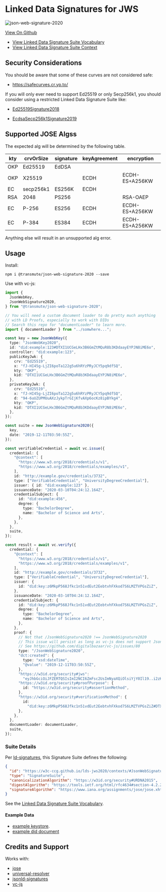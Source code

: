 # Linked Data Signatures for JWS

![json-web-signature-2020](https://github.com/w3c-ccg/lds-jws2020/workflows/json-web-signature-2020/badge.svg)

[View On Github](https://github.com/w3c-ccg/lds-jws2020)

- [View Linked Data Signature Suite Vocabulary](https://w3c-ccg.github.io/lds-jws2020/contexts/)
- [View Linked Data Signature Suite Context](https://w3c-ccg.github.io/lds-jws2020/contexts/lds-jws2020-v0.0.jsonld)

## Security Considerations

You should be aware that some of these curves are not considered safe:

- https://safecurves.cr.yp.to/

If you will only ever need to support Ed25519 or only Secp256k1, you should consider using a restricted Linked Data Signature Suite like:

- [Ed25519Signature2018](https://github.com/digitalbazaar/jsonld-signatures/blob/master/lib/suites/Ed25519Signature2018.js)

- [EcdsaSecp256k1Signature2019](https://github.com/decentralized-identity/lds-ecdsa-secp256k1-2019.js)

## Supported JOSE Algss

The expected alg will be determined by the following table.

| kty | crvOrSize | signature | keyAgreement | encryption     |
| --- | --------- | --------- | ------------ | -------------- |
| OKP | Ed25519   | EdDSA     |              |                |
| OKP | X25519    |           | ECDH         | ECDH-ES+A256KW |
| EC  | secp256k1 | ES256K    | ECDH         |                |
| RSA | 2048      | PS256     |              | RSA-OAEP       |
| EC  | P-256     | ES256     | ECDH         | ECDH-ES+A256KW |
| EC  | P-384     | ES384     | ECDH         | ECDH-ES+A256KW |

Anything else will result in an unsupported alg error.

## Usage

Install:

```
npm i @transmute/json-web-signature-2020 --save
```

Use with vc-js:

```ts
import {
  JsonWebKey,
  JsonWebSignature2020,
} from "@transmute/json-web-signature-2020";

// You will need a custom document loader to do pretty much anything
// with LD Proofs, especially to work with DIDs
// Search this repo for "documentLoader" to learn more.
import { documentLoader } from "../somwhere...";

const key = new JsonWebKey({
  type: "JsonWebKey2020",
  id: "did:example:123#DTXI1UCGeLHx3B6GmZtMQuR8b3KDdaayEYPJN8iME6o",
  controller: "did:example:123",
  publicKeyJwk: {
    crv: "Ed25519",
    x: "fJ-HI45g-LjZI6poTa122g5u6hRYzPRyJCY5pq9dfSQ",
    kty: "OKP",
    kid: "DTXI1UCGeLHx3B6GmZtMQuR8b3KDdaayEYPJN8iME6o",
  },
  privateKeyJwk: {
    crv: "Ed25519",
    x: "fJ-HI45g-LjZI6poTa122g5u6hRYzPRyJCY5pq9dfSQ",
    d: "94-6uUZUPMUuAXzJykpTrGIjKfvAXp6ocKz8ipBYkg4",
    kty: "OKP",
    kid: "DTXI1UCGeLHx3B6GmZtMQuR8b3KDdaayEYPJN8iME6o",
  },
});

const suite = new JsonWebSignature2020({
  key,
  date: "2019-12-11T03:50:55Z",
});

const verifiableCredential = await vc.issue({
  credential: {
    "@context": [
      "https://www.w3.org/2018/credentials/v1",
      "https://www.w3.org/2018/credentials/examples/v1",
    ],
    id: "http://example.gov/credentials/3732",
    type: ["VerifiableCredential", "UniversityDegreeCredential"],
    issuer: { id: "did:example:123" },
    issuanceDate: "2020-03-10T04:24:12.164Z",
    credentialSubject: {
      id: "did:example:456",
      degree: {
        type: "BachelorDegree",
        name: "Bachelor of Science and Arts",
      },
    },
  },
  suite,
});

const result = await vc.verify({
  credential: {
    "@context": [
      "https://www.w3.org/2018/credentials/v1",
      "https://www.w3.org/2018/credentials/examples/v1",
    ],
    id: "http://example.gov/credentials/3732",
    type: ["VerifiableCredential", "UniversityDegreeCredential"],
    issuer: {
      id: "did:key:z6MkpP568Jfkc1n51vdEut2EebtvhFXkod7S6LMZTVPGsZiZ",
    },
    issuanceDate: "2020-03-10T04:24:12.164Z",
    credentialSubject: {
      id: "did:key:z6MkpP568Jfkc1n51vdEut2EebtvhFXkod7S6LMZTVPGsZiZ",
      degree: {
        type: "BachelorDegree",
        name: "Bachelor of Science and Arts",
      },
    },
    proof: {
      // Not that /JsonWebSignature2020 !== JsonWebSignature2020
      // This issue will persist as long as vc-js does not support JsonWebSignature2020
      // See https://github.com/digitalbazaar/vc-js/issues/80
      type: "/JsonWebSignature2020",
      "dct:created": {
        type: "xsd:dateTime",
        "@value": "2019-12-11T03:50:55Z",
      },
      "https://w3id.org/security#jws":
        "eyJhbGciOiJFZERTQSIsImI2NCI6ZmFsc2UsImNyaXQiOlsiYjY0Il19..i2zKj2p9Ek_LyTmZRD--AjqbKCDo863BLR5TAcwiUBJO7XS9e-C2LrgQOS4iBz_zuLqMgYTBYPqibER3Rr0iCw",
      "https://w3id.org/security#proofPurpose": {
        id: "https://w3id.org/security#assertionMethod",
      },
      "https://w3id.org/security#verificationMethod": {
        id:
          "did:key:z6MkpP568Jfkc1n51vdEut2EebtvhFXkod7S6LMZTVPGsZiZ#DTXI1UCGeLHx3B6GmZtMQuR8b3KDdaayEYPJN8iME6o",
      },
    },
  },
  documentLoader: documentLoader,
  suite,
});
```

### Suite Details

Per [ld-signatures](https://w3c-ccg.github.io/ld-signatures/#signature-suites), this Signature Suite defines the following:

```json
{
  "id": "https://w3c-ccg.github.io/lds-jws2020/contexts/#JsonWebSignature2020",
  "type": "SignatureSuite",
  "canonicalizationAlgorithm": "https://w3id.org/security#URDNA2015",
  "digestAlgorithm": "https://tools.ietf.org/html/rfc4634#section-4.2.2",
  "signatureAlgorithm": "https://www.iana.org/assignments/jose/jose.xhtml#web-signature-encryption-algorithms"
}
```

See the [Linked Data Signature Suite Vocabulary](https://w3c-ccg.github.io/lds-jws2020/contexts/).

#### Example Data

- [example keystore](https://w3c-ccg.github.io/lds-jws2020/example/didDocJwks.json).
- [example did document](https://w3c-ccg.github.io/lds-jws2020/example/didDoc.json)

## Credits and Support

Works with:

- [jose](https://github.com/panva/jose)
- [universal-resolver](https://github.com/decentralized-identity/universal-resolver)
- [jsonld-signatures](https://github.com/digitalbazaar/jsonld-signatures)
- [vc-js](https://github.com/digitalbazaar/vc-js)
